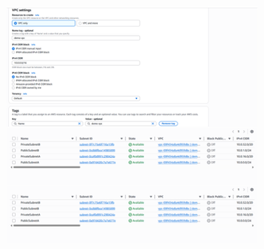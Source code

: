 
![pic 1](images/1-create-vpc.png)
![pic 2](images/2-created-subnets.png)
![pic 3](images/2-created-subnets.png)
